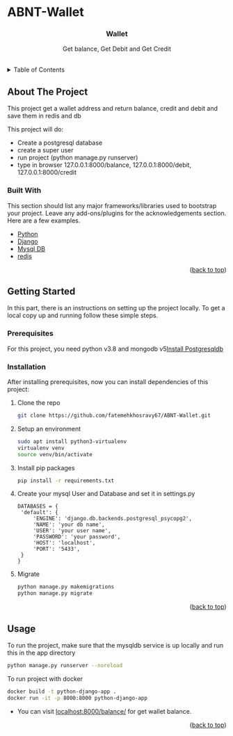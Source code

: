 # ABNT-Wallet





  <h3 align="center">Wallet</h3>

  <p align="center">
Get balance, Get Debit and Get Credit </p>   <br/>





<!-- TABLE OF CONTENTS -->
<details>
  <summary>Table of Contents</summary>
  <ol>
    <li>
      <a href="#about-the-project">About The Project</a>
      <ul>
        <li><a href="#built-with">Built With</a></li>
      </ul>
    </li>
    <li>
      <a href="#getting-started">Getting Started</a>
      <ul>
        <li><a href="#prerequisites">Prerequisites</a></li>
        <li><a href="#installation">Installation</a></li>
      </ul>
    </li>
    <li><a href="#usage">Usage</a></li>
    <li><a href="#roadmap">Roadmap</a></li>
    <li><a href="#contributing">Contributing</a></li>
    <li><a href="#license">License</a></li>
    <li><a href="#contact">Contact</a></li>
    <li><a href="#acknowledgments">Acknowledgments</a></li>
  </ol>
</details>



<!-- ABOUT THE PROJECT -->
## About The Project

This project get a wallet address and return balance, credit and debit and save them in redis and db 

This project will do:
* Create a postgresql database
* create a super user 
* run project (python manage.py runserver)
* type in browser 127.0.0.1:8000/balance, 127.0.0.1:8000/debit, 127.0.0.1:8000/credit


### Built With

This section should list any major frameworks/libraries used to bootstrap your project. Leave any add-ons/plugins for the acknowledgements section. Here are a few examples.

* [Python](https://www.python.org)
* [Django](https://django.com)
* [Mysql DB](https://www.postgresql.com)
* [redis](https://www.redis.com)


<p align="right">(<a href="#top">back to top</a>)</p>



<!-- GETTING STARTED -->
## Getting Started

In this part, there is an instructions on setting up the project locally.
To get a local copy up and running follow these simple steps.

### Prerequisites

For this project, you need python v3.8 and mongodb v5[Install Postgresqldb](https://dev.to/sm0ke/how-to-use-mysql-with-django-for-beginners-2ni0/)

### Installation

After installing prerequisites, now you can install dependencies of this project:

1. Clone the repo
   ```sh
   git clone https://github.com/fatemehkhosravy67/ABNT-Wallet.git
   ```
2. Setup an environment
    ```sh
    sudo apt install python3-virtualenv
    virtualenv venv
    source venv/bin/activate
    ```
3. Install pip packages
   ```sh
   pip install -r requirements.txt
   ```
4. Create your mysql User and Database and set it in settings.py
   ```buildoutcfg
   DATABASES = {
    'default': {
        'ENGINE': 'django.db.backends.postgresql_psycopg2',
        'NAME': 'your db name',
        'USER': 'your user name',
        'PASSWORD': 'your password',
        'HOST': 'localhost',
        'PORT': '5433',
    }
   }
   ```
5. Migrate 
    ```sh
   python manage.py makemigrations
   python manage.py migrate
   ```


<p align="right">(<a href="#top">back to top</a>)</p>



<!-- USAGE EXAMPLES -->
## Usage

To run the project, make sure that the mysqldb service is up locally and run this in the app directory
```sh
python manage.py runserver --noreload
```
To run project with docker
```sh
docker build -t python-django-app .
docker run -it -p 8000:8000 python-django-app
```
- You can visit [localhost:8000/balance/](http://localhost:8000/weather-api/city_name) for get wallet balance. 

<p align="right">(<a href="#top">back to top</a>)</p>











